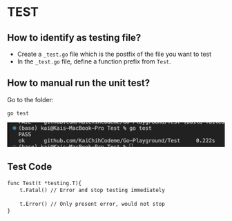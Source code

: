 # TEST

## How to identify as testing file?
* Create a `_test.go` file which is the postfix of the file you want to test
* In the `_test.go` file, define a function prefix from `Test`.


## How to manual run the unit test?
Go to the folder:
```
go test
```
![result of go test](img/image1.png)


## Test Code
```
func Test(t *testing.T){
    t.Fatal() // Error and stop testing immediately

    t.Error() // Only present error, would not stop
}
```
